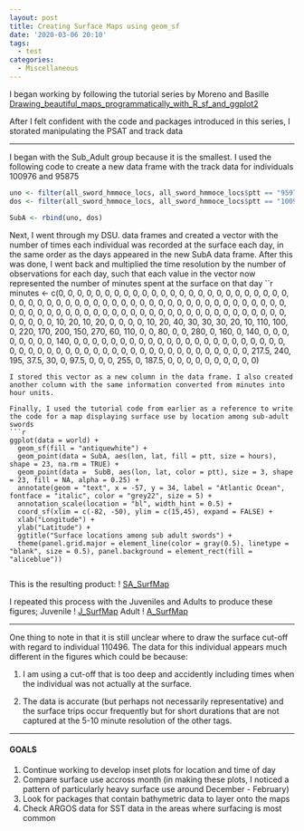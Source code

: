 ```yaml
---
layout: post
title: Creating Surface Maps using geom_sf
date: '2020-03-06 20:10'
tags:
  - test
categories:
  - Miscellaneous
---
```


I began working by following the tutorial series by Moreno and Basille
[Drawing_beautiful_maps_programmatically_with_R_sf_and_ggplot2](https://www.r-spatial.org/r/2018/10/25/ggplot2-sf.html)


After I felt confident with the code and packages introduced in this series, I storated manipulating the PSAT and track data

---

I began with the Sub_Adult group because it is the smallest. I used the following code to create a new data frame with the track data for individuals 100976 and 95875
```r
uno <- filter(all_sword_hmmoce_locs, all_sword_hmmoce_locs$ptt == "95975")
dos <- filter(all_sword_hmmoce_locs, all_sword_hmmoce_locs$ptt == "100976")

SubA <- rbind(uno, dos)

```
Next, I went through my DSU. data frames and created a vector with the number of times each individual was recorded at the surface each day, in the same order as the days appeared in the new SubA data frame. After this was done, I went back and multiplied the time resolution by the number of observations for each day, such that each value in the vector now represented the number of minutes spent at the surface on that day
``r
minutes <- c(0, 0, 0, 0, 0, 0, 0, 0, 0, 0,
           0, 0, 0, 0, 0, 0, 0, 0, 0, 0,
           0, 0, 0, 0, 0, 0, 0, 0, 0, 0,
           0, 0, 0, 0, 0, 0, 0, 0, 0, 0,
           0, 0, 0, 0, 0, 0, 0, 0, 0, 0,
           0, 0, 0, 0, 0, 0, 0, 0, 0, 0,
           0, 0, 0, 0, 0, 0, 0, 0, 0, 0,
           0, 0, 0, 0, 0, 0, 0, 0, 0, 0,
           0, 0, 0, 0, 0, 0, 0, 0, 0, 0,
           10, 20, 10, 20, 0, 0, 0, 0, 10, 20, 40, 
           30, 30, 30, 20, 10, 110, 100, 0, 220, 170, 200, 150, 270, 60,
           110, 0, 0, 80, 0, 0, 280, 0, 160, 0, 140, 
           0, 0, 0, 0, 0, 0, 0, 0, 
         140, 
         0, 
         0, 0, 0, 0, 0, 0, 0, 0, 0, 0,
           0, 0, 0, 0, 0, 0, 0, 0, 0, 0,
           0, 0, 0, 0, 0, 0, 0, 0, 0, 0,
           0, 0, 0, 0, 0, 0, 0, 0, 0, 0,
           0, 0, 0, 0, 0, 0, 
           0, 0, 217.5, 240, 195, 37.5, 30, 0, 97.5, 0, 0, 0, 255, 0, 187.5, 
           0, 0, 0, 0, 0, 0, 0, 0, 0, 0)
           
```
I stored this vector as a new column in the data frame. I also created another column with the same information converted from minutes into hour units.

Finally, I used the tutorial code from earlier as a reference to write the code for a map displaying surface use by location among sub-adult swords
```r
ggplot(data = world) +
  geom_sf(fill = "antiquewhite") +
  geom_point(data = SubA, aes(lon, lat, fill = ptt, size = hours), shape = 23, na.rm = TRUE) +
  geom_point(data =  SubB, aes(lon, lat, color = ptt), size = 3, shape = 23, fill = NA, alpha = 0.25) +
  annotate(geom = "text", x = -57, y = 34, label = "Atlantic Ocean", fontface = "italic", color = "grey22", size = 5) +
  annotation_scale(location = "bl", width_hint = 0.5) +
  coord_sf(xlim = c(-82, -50), ylim = c(15,45), expand = FALSE) +
  xlab("Longitude") +
  ylab("Latitude") +
  ggtitle("Surface locations among sub adult swords") +
  theme(panel.grid.major = element_line(color = gray(0.5), linetype = "blank", size = 0.5), panel.background = element_rect(fill = "aliceblue"))
  
```
This is the resulting product:
! [SA_SurfMap](https://github.com/marine-predators-group/Aidans_Journal/blob/master/images/SA_SurfMap.png?raw=true)

I repeated this process with the Juveniles and Adults to produce these figures;
Juvenile
! [J_SurfMap](https://github.com/marine-predators-group/Aidans_Journal/blob/master/images/A_SurfMap.png?raw=true)
Adult
! [A_SurfMap](https://github.com/marine-predators-group/Aidans_Journal/blob/master/images/A_SurfMap.png?raw=true) 

---

One thing to note in that it is still unclear where to draw the surface cut-off with regard to individual 110496. The data for this individual appears much different in the figures which could be because: 

1. I am using a cut-off that is too deep and accidently including times when the individual was not actually at the surface.

2. The data is accurate (but perhaps not necessarily representative) and the surface trips occur frequently but for short durations that are not captured at the 5-10 minute resolution of the other tags.

---

#### GOALS

1. Continue working to develop inset plots for location and time of day
2. Compare surface use accross month (in making these plots, I noticed a pattern of particularly heavy surface use around December - February)
3. Look for packages that contain bathymetric data to layer onto the maps
4. Check ARGOS data for SST data in the areas where surfacing is most common
